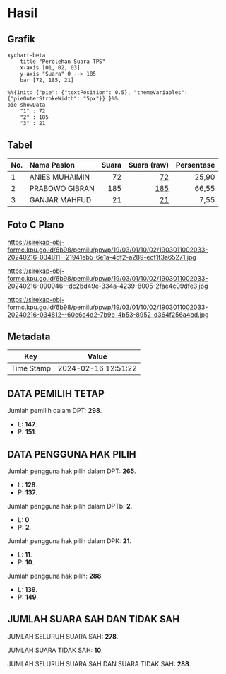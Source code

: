 # Hasil

## Grafik

```mermaid
xychart-beta
    title "Perolehan Suara TPS"
    x-axis [01, 02, 03]
    y-axis "Suara" 0 --> 185
    bar [72, 185, 21]
```

```mermaid
%%{init: {"pie": {"textPosition": 0.5}, "themeVariables": {"pieOuterStrokeWidth": "5px"}} }%%
pie showData
    "1" : 72
    "2" : 185
    "3" : 21
```

## Tabel

| No. | Nama Paslon    | Suara | Suara (raw) | Persentase |
|:--- |:-------------- | -----:| -----------:| ----------:|
| 1   | ANIES MUHAIMIN | 72    | [72][p-1]   | 25,90      |
| 2   | PRABOWO GIBRAN | 185   | [185][p-2]  | 66,55      |
| 3   | GANJAR MAHFUD  | 21    | [21][p-3]   | 7,55       |


[p-1]: https://github.com/gigit-pemilu/pemilu-2024-19-kepulauan-bangka-belitung/blob/main/pilpres/hitung-suara/sub/19-kepulauan-bangka-belitung/sub/03-bangka-selatan/sub/01-toboali/sub/1002-teladan/sub/033-tps/sub/paslon-1.txt
[p-2]: https://github.com/gigit-pemilu/pemilu-2024-19-kepulauan-bangka-belitung/blob/main/pilpres/hitung-suara/sub/19-kepulauan-bangka-belitung/sub/03-bangka-selatan/sub/01-toboali/sub/1002-teladan/sub/033-tps/sub/paslon-2.txt
[p-3]: https://github.com/gigit-pemilu/pemilu-2024-19-kepulauan-bangka-belitung/blob/main/pilpres/hitung-suara/sub/19-kepulauan-bangka-belitung/sub/03-bangka-selatan/sub/01-toboali/sub/1002-teladan/sub/033-tps/sub/paslon-3.txt

## Foto C Plano

https://sirekap-obj-formc.kpu.go.id/6b98/pemilu/ppwp/19/03/01/10/02/1903011002033-20240216-034811--21941eb5-6e1a-4df2-a289-ecf1f3a65271.jpg

https://sirekap-obj-formc.kpu.go.id/6b98/pemilu/ppwp/19/03/01/10/02/1903011002033-20240216-090046--dc2bd49e-334a-4239-8005-2fae4c09dfe3.jpg

https://sirekap-obj-formc.kpu.go.id/6b98/pemilu/ppwp/19/03/01/10/02/1903011002033-20240216-034812--60e6c4d2-7b9b-4b53-8952-d364f256a4bd.jpg


## Metadata

| Key        | Value               |
| ---------- | ------------------- |
| Time Stamp | 2024-02-16 12:51:22 |


## DATA PEMILIH TETAP

Jumlah pemilih dalam DPT: **298**.
 * L: **147**.
 * P: **151**.

## DATA PENGGUNA HAK PILIH

Jumlah pengguna hak pilih dalam DPT: **265**.
 * L: **128**.
 * P: **137**.

Jumlah pengguna hak pilih dalam DPTb: **2**.
 * L: **0**.
 * P: **2**.

Jumlah pengguna hak pilih dalam DPK: **21**.
 * L: **11**.
 * P: **10**.

Jumlah pengguna hak pilih: **288**.
 * L: **139**.
 * P: **149**.

## JUMLAH SUARA SAH DAN TIDAK SAH

JUMLAH SELURUH SUARA SAH: **278**.

JUMLAH SUARA TIDAK SAH: **10**.

JUMLAH SELURUH SUARA SAH DAN SUARA TIDAK SAH: **288**.


